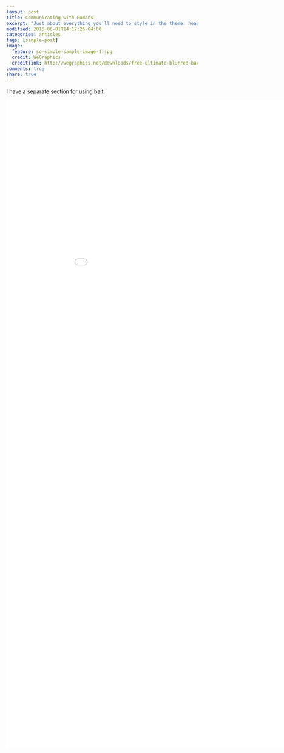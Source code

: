 ```yaml
---
layout: post
title: Communicating with Humans
excerpt: "Just about everything you'll need to style in the theme: headings, paragraphs, blockquotes, tables, code blocks, and more."
modified: 2016-06-01T14:17:25-04:00
categories: articles
tags: [sample-post]
image:
  feature: so-simple-sample-image-1.jpg
  credit: WeGraphics
  creditlink: http://wegraphics.net/downloads/free-ultimate-blurred-background-pack/
comments: true
share: true
---
```


I have a separate section for using bait.

<iframe src='//gifs.com/embed/k8A5X6' frameborder='0' scrolling='no' width='960px' height='1704px' style='-webkit-backface-visibility: hidden;-webkit-transform: scale(1);' ></iframe>



